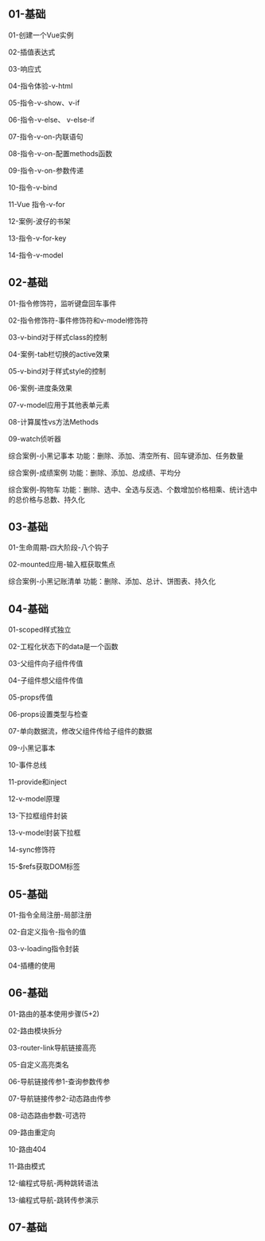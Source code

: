 
## 01-基础

01-创建一个Vue实例

02-插值表达式

03-响应式

04-指令体验-v-html

05-指令-v-show、v-if

06-指令-v-else、 v-else-if

07-指令-v-on-内联语句

08-指令-v-on-配置methods函数

09-指令-v-on-参数传递

10-指令-v-bind

11-Vue 指令-v-for

12-案例-波仔的书架

13-指令-v-for-key

14-指令-v-model

## 02-基础

01-指令修饰符，监听键盘回车事件

02-指令修饰符-事件修饰符和v-model修饰符

03-v-bind对于样式class的控制

04-案例-tab栏切换的active效果

05-v-bind对于样式style的控制

06-案例-进度条效果

07-v-model应用于其他表单元素

08-计算属性vs方法Methods

09-watch侦听器

综合案例-小黑记事本
功能：删除、添加、清空所有、回车键添加、任务数量

综合案例-成绩案例
功能：删除、添加、总成绩、平均分

综合案例-购物车
功能：删除、选中、全选与反选、个数增加价格相乘、统计选中的总价格与总数、持久化


## 03-基础
01-生命周期-四大阶段-八个钩子

02-mounted应用-输入框获取焦点

综合案例-小黑记账清单
功能：删除、添加、总计、饼图表、持久化

## 04-基础
01-scoped样式独立

02-工程化状态下的data是一个函数

03-父组件向子组件传值

04-子组件想父组件传值

05-props传值

06-props设置类型与检查

07-单向数据流，修改父组件传给子组件的数据

09-小黑记事本

10-事件总线

11-provide和inject

12-v-model原理

13-下拉框组件封装

13-v-model封装下拉框

14-sync修饰符

15-$refs获取DOM标签

## 05-基础
01-指令全局注册-局部注册

02-自定义指令-指令的值

03-v-loading指令封装

04-插槽的使用

## 06-基础

01-路由的基本使用步骤(5+2)

02-路由模块拆分

03-router-link导航链接高亮

05-自定义高亮类名

06-导航链接传参1-查询参数传参

07-导航链接传参2-动态路由传参

08-动态路由参数-可选符

09-路由重定向

10-路由404

11-路由模式

12-编程式导航-两种跳转语法

13-编程式导航-跳转传参演示

## 07-基础






